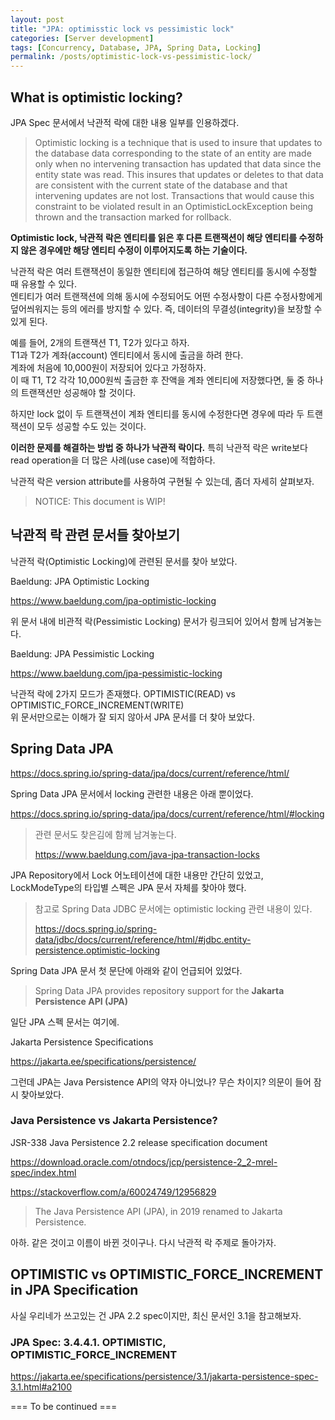 ```yaml
---
layout: post
title: "JPA: optimisstic lock vs pessimistic lock"
categories: [Server development]
tags: [Concurrency, Database, JPA, Spring Data, Locking]
permalink: /posts/optimistic-lock-vs-pessimistic-lock/
---
```


## What is optimistic locking?

JPA Spec 문서에서 낙관적 락에 대한 내용 일부를 인용하겠다.

> Optimistic locking is a technique that is used to insure that updates to the database data corresponding to the state of an entity are made only when no intervening transaction has updated that data since the entity state was read. This insures that updates or deletes to that data are consistent with the current state of the database and that intervening updates are not lost. Transactions that would cause this constraint to be violated result in an OptimisticLockException being thrown and the transaction marked for rollback.

**Optimistic lock, 낙관적 락은 엔티티를 읽은 후 다른 트랜잭션이 해당 엔티티를 수정하지 않은 경우에만 해당 엔티티 수정이 이루어지도록 하는 기술이다.**  

낙관적 락은 여러 트랜잭션이 동일한 엔티티에 접근하여 해당 엔티티를 동시에 수정할 때 유용할 수 있다.  
엔티티가 여러 트랜잭션에 의해 동시에 수정되어도 어떤 수정사항이 다른 수정사항에게 덮어씌워지는 등의 에러를 방지할 수 있다.
즉, 데이터의 무결성(integrity)을 보장할 수 있게 된다.

예를 들어, 2개의 트랜잭션 T1, T2가 있다고 하자.  
T1과 T2가 계좌(account) 엔티티에서 동시에 출금을 하려 한다.  
계좌에 처음에 10,000원이 저장되어 있다고 가정하자.  
이 때 T1, T2 각각 10,000원씩 출금한 후 잔액을 계좌 엔티티에 저장했다면, 둘 중 하나의 트랜잭션만 성공해야 할 것이다.

하지만 lock 없이 두 트랜잭션이 계좌 엔티티를 동시에 수정한다면 경우에 따라 두 트랜잭션이 모두 성공할 수도 있는 것이다.  

**이러한 문제를 해결하는 방법 중 하나가 낙관적 락이다.** 특히 낙관적 락은 write보다 read operation을 더 많은 사례(use case)에 적합하다.

낙관적 락은 version attribute를 사용하여 구현될 수 있는데, 좀더 자세히 살펴보자.

> NOTICE: This document is WIP!

## 낙관적 락 관련 문서들 찾아보기

낙관적 락(Optimistic Locking)에 관련된 문서를 찾아 보았다.

Baeldung: JPA Optimistic Locking

<https://www.baeldung.com/jpa-optimistic-locking>

위 문서 내에 비관적 락(Pessimistic Locking) 문서가 링크되어 있어서 함께 남겨놓는다.

Baeldung: JPA Pessimistic Locking

<https://www.baeldung.com/jpa-pessimistic-locking>

낙관적 락에 2가지 모드가 존재했다. OPTIMISTIC(READ) vs OPTIMISTIC_FORCE_INCREMENT(WRITE)  
위 문서만으로는 이해가 잘 되지 않아서 JPA 문서를 더 찾아 보았다.

## Spring Data JPA

<https://docs.spring.io/spring-data/jpa/docs/current/reference/html/>

Spring Data JPA 문서에서 locking 관련한 내용은 아래 뿐이었다.

<https://docs.spring.io/spring-data/jpa/docs/current/reference/html/#locking>

> 관련 문서도 찾은김에 함께 남겨놓는다.
>
> https://www.baeldung.com/java-jpa-transaction-locks

JPA Repository에서 Lock 어노테이션에 대한 내용만 간단히 있었고, LockModeType의 타입별 스펙은 JPA 문서 자체를 찾아야 했다.

> 참고로 Spring Data JDBC 문서에는 optimistic locking 관련 내용이 있다.
>
> https://docs.spring.io/spring-data/jdbc/docs/current/reference/html/#jdbc.entity-persistence.optimistic-locking

Spring Data JPA 문서 첫 문단에 아래와 같이 언급되어 있었다.

> Spring Data JPA provides repository support for the **Jakarta Persistence API (JPA)**

일단 JPA 스펙 문서는 여기에.

Jakarta Persistence Specifications

<https://jakarta.ee/specifications/persistence/>

그런데 JPA는 Java Persistence API의 약자 아니었나? 무슨 차이지? 의문이 들어 잠시 찾아보았다.

### Java Persistence vs Jakarta Persistence?

JSR-338 Java Persistence 2.2 release specification document

<https://download.oracle.com/otndocs/jcp/persistence-2_2-mrel-spec/index.html>

<https://stackoverflow.com/a/60024749/12956829>

> The Java Persistence API (JPA), in 2019 renamed to Jakarta Persistence.

아하. 같은 것이고 이름이 바뀐 것이구나. 다시 낙관적 락 주제로 돌아가자.

## OPTIMISTIC vs OPTIMISTIC_FORCE_INCREMENT in JPA Specification

사실 우리네가 쓰고있는 건 JPA 2.2 spec이지만, 최신 문서인 3.1을 참고해보자.

### JPA Spec: 3.4.4.1. OPTIMISTIC, OPTIMISTIC_FORCE_INCREMENT

<https://jakarta.ee/specifications/persistence/3.1/jakarta-persistence-spec-3.1.html#a2100>



=== To be continued ===
